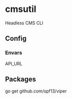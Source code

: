 # cmsutil

Headless CMS CLI

## Config

### Envars

API_URL

## Packages

go get github.com/spf13/viper

